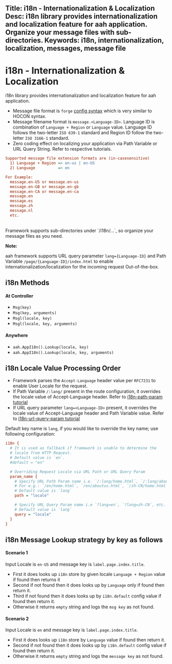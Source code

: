 Title: i18n - Internationalization & Localization
Desc: i18n library provides internationalization and localization feature for aah application. Organize your message files with sub-directories.
Keywords: i18n, internationalization, localization, messages, message file
---
# i18n - Internationalization & Localization

i18n library provides internationalization and localization feature for aah application.

  * Message file format is `forge` [config syntax](configuration.html) which is very similar to HOCON syntax.
  * Message filename format is `message.<Language-ID>`. Language ID is combination of `Language + Region` or `Language` value. Language ID follows the two-letter `ISO 639-1` standard and Region ID follow the two-letter `ISO 3166-1` standard.
  * Zero coding effect on localizing your application via Path Variable or URL Query String. Refer to respective tutorials.

```cfg
Supported message file extension formats are (in-casesensitive)
  1) Language + Region => en-us | en-US
  2) Language          => en

For Example:
  message.en-US or message.en-us
  message.en-GB or message.en-gb
  message.en-CA or message.en-ca
  message.en
  message.es
  message.zh
  message.nl
  etc.
```

<br>
Framework supports sub-directories under `<app-base-dir>/i18n/...`, so organize your message files as you need.

<div class="alert alert-info-green">
<p><strong>Note:</strong></p>
<p>aah framework supports URL query parameter <code>lang={Language-ID}</code> and Path Variable <code>/page/{Language-ID}/index.html</code> to enable internationalization/localization for the incoming request Out-of-the-box.</p>
</div>

## i18n Methods

#### At Controller
  * `Msg(key)`
  * `Msg(key, arguments)`
  * `Msgl(locale, key)`
  * `Msgl(locale, key, arguments)`

#### Anywhere
  * `aah.AppI18n().Lookup(locale, key)`
  * `aah.AppI18n().Lookup(locale, key, arguments)`

## i18n Locale Value Processing Order

* Framework parses the `Accept-Language` header value per `RFC7231` to enable User Locale for the request.
* If Path Variable `/:lang/` present in the route configuration, it overrides the locale value of Accept-Language header. Refer to [i18n-path-param tutorial](/tutorial/i18n-url-path-param.html)
* If URL query parameter `lang=<Language-ID>` present, it overrides the locale value of Accept-Language header and Path Variable value. Refer to [i18n-url-query-param tutorial](/tutorial/i18n-url-query-param.html)

Default key name is `lang`, if you would like to override the key name; use following configuration:
```cfg
i18n {
  # It is used as fallback if framework is unable to determine the
  # locale from HTTP Request.
  # Default value is `en`.
  #default = "en"

  # Overriding Request Locale via URL Path or URL Query Param
  param_name {
    # Specify URL Path Param name i.e. `/:lang/home.html`, `/:lang/aboutus.html`, etc.
    # For e.g.: `/en/home.html`, `/en/aboutus.html`, `/zh-CN/home.html`, `/zh-CN/aboutus.html` etc.
    # Default value is `lang`
    path = "locale"

    # Specify URL Query Param name i.e `?lang=en`, `?lang=zh-CN`, etc.
    # Default value is `lang`
    query = "locale"
  }
}
```

## i18n Message Lookup strategy by key as follows

#### Scenario 1

Input Locale is `en-US` and message key is `label.page.index.title`.

  * First it does looks up `i18n` store by given locale `Language + Region` value if found then returns it
  * Second if not found then it does looks up by `Language` only if found then return it.
  * Third if not found then it does looks up by `i18n.default` config value if found then return it.
  * Otherwise it returns `empty` string and logs the `msg key` as not found.

#### Scenario 2

Input Locale is `en` and message key is `label.page.index.title`.

  * First it does looks up `i18n` store by `Language` value if found then return it.
  * Second if not found then it does looks up by `i18n.default` config value if found then return it.
  * Otherwise it returns `empty` string and logs the `message key` as not found.
